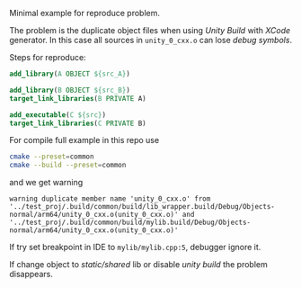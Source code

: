 Minimal example for reproduce problem.

The problem is the duplicate object files when using *Unity Build* with *XCode* generator.
In this case all sources in `unity_0_cxx.o` can lose *debug symbols*.

Steps for reproduce:
```cmake
add_library(A OBJECT ${src_A})

add_library(B OBJECT ${src_B})
target_link_libraries(B PRIVATE A)

add_executable(C ${src})
target_link_libraries(C PRIVATE B)
```

For compile full example in this repo use
```bash
cmake --preset=common
cmake --build --preset=common
```
and we get warning
```
warning duplicate member name 'unity_0_cxx.o' from '../test_proj/.build/common/build/lib_wrapper.build/Debug/Objects-normal/arm64/unity_0_cxx.o(unity_0_cxx.o)' and '../test_proj/.build/common/build/mylib.build/Debug/Objects-normal/arm64/unity_0_cxx.o(unity_0_cxx.o)'
```
If try set breakpoint in IDE to `mylib/mylib.cpp:5`, debugger ignore it.

If change object to *static/shared* lib or disable *unity build* the problem disappears.